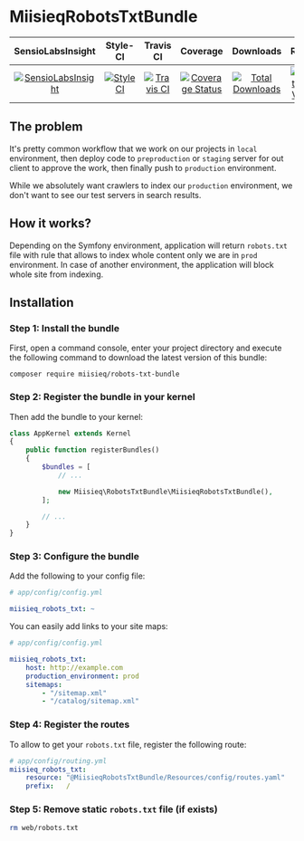 # MiisieqRobotsTxtBundle

|       SensioLabsInsight        |        Style-CI         |        Travis CI         |         Coverage        |        Downloads        |         Release         |
|:----------------------:|:-----------------------:|:-----------------------:|:-----------------------:|:-----------------------:|:-----------------------:|
| [![SensioLabsInsight](https://insight.sensiolabs.com/projects/1aed0267-a4e2-4322-88cf-7dcbc2a4d8bd/mini.png)](https://insight.sensiolabs.com/projects/1aed0267-a4e2-4322-88cf-7dcbc2a4d8bd) | [![StyleCI](https://styleci.io/repos/105973219/shield?branch=master)](https://styleci.io/repos/105973219) | [![Travis CI](https://travis-ci.org/miisieq/RobotsTxtBundle.svg?branch=master)](https://travis-ci.org/miisieq/RobotsTxtBundle) | [![Coverage Status](https://coveralls.io/repos/github/miisieq/RobotsTxtBundle/badge.svg?branch=master)](https://coveralls.io/github/miisieq/RobotsTxtBundle?branch=master) | [![Total Downloads](https://poser.pugx.org/miisieq/robots-txt-bundle/downloads?format=flat-square)](https://packagist.org/packages/miisieq/robots-txt-bundle) | [![Latest Stable Version](https://poser.pugx.org/miisieq/robots-txt-bundle/v/stable?format=flat-square)](https://packagist.org/packages/miisieq/robots-txt-bundle) |

## The problem
It's pretty common workflow that we work on our projects in `local` environment, then deploy code to `preproduction` or `staging` server for out client to approve the work, then finally push to `production` environment.

While we absolutely want crawlers to index our `production` environment, we don't want to see our test servers in search results.

## How it works?
Depending on the Symfony environment, application will return `robots.txt` file with rule that allows to index whole content only we are in `prod` environment. In case of another environment, the application will block whole site from indexing.

## Installation

### Step 1: Install the bundle

First, open a command console, enter your project directory and execute the following command to download the latest version of this bundle:

```
composer require miisieq/robots-txt-bundle
```

### Step 2: Register the bundle in your kernel
Then add the bundle to your kernel:
```php
class AppKernel extends Kernel
{
    public function registerBundles()
    {
        $bundles = [
            // ...

            new Miisieq\RobotsTxtBundle\MiisieqRobotsTxtBundle(),
        ];

        // ...
    }
}
```
### Step 3: Configure the bundle
Add the following to your config file:

``` yaml
# app/config/config.yml

miisieq_robots_txt: ~
```

You can easily add links to your site maps:
``` yaml
# app/config/config.yml

miisieq_robots_txt:
    host: http://example.com
    production_environment: prod
    sitemaps:
        - "/sitemap.xml"
        - "/catalog/sitemap.xml"
```

### Step 4: Register the routes
To allow to get your `robots.txt` file, register the following route:

```yml
# app/config/routing.yml
miisieq_robots_txt:
    resource: "@MiisieqRobotsTxtBundle/Resources/config/routes.yaml"
    prefix:   /
```

### Step 5: Remove static `robots.txt` file (if exists)
```bash
rm web/robots.txt
```
